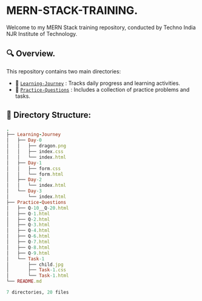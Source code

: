 # MERN-STACK-TRAINING. 

Welcome to my MERN Stack training repository, conducted by Techno India NJR Institute of Technology.

## 🔍 Overview. 

This repository contains two main directories: 

- 📂 [`Learning-Journey`](https://github.com/akash2061/MERN-STACK-TRAINING/tree/main/Learning-Journey) :  Tracks daily progress and learning activities.
- 📂 [`Practice-Questions`](https://github.com/akash2061/MERN-STACK-TRAINING/tree/main/Practice-Questions) :  Includes a collection of practice problems and tasks.

## 🌲 Directory Structure: 

```ruby
.
├── Learning-Journey
│   ├── Day-0
│   │   ├── dragon.png
│   │   ├── index.css
│   │   └── index.html
│   ├── Day-1
│   │   ├── form.css
│   │   └── form.html
│   ├── Day-2
│   │   └── index.html
│   └── Day-3
│       └── index.html
├── Practice-Questions
│   ├── Q-10__Q-20.html
│   ├── Q-1.html
│   ├── Q-2.html
│   ├── Q-3.html
│   ├── Q-4.html
│   ├── Q-6.html
│   ├── Q-7.html
│   ├── Q-8.html
│   ├── Q-9.html
│   └── Task-1
│       ├── child.jpg
│       ├── Task-1.css
│       └── Task-1.html
└── README.md

7 directories, 20 files
```
